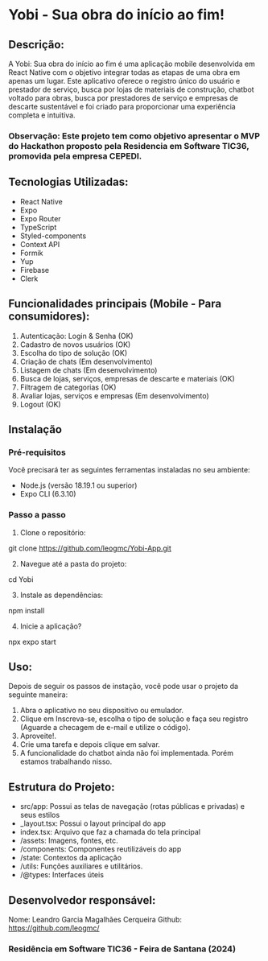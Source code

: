 # Yobi - Sua obra do início ao fim!

## Descrição:

A Yobi: Sua obra do início ao fim é uma aplicação mobile desenvolvida em React Native com o objetivo integrar todas as etapas de uma obra em apenas um lugar. Este aplicativo oferece o registro único do usuário e prestador de serviço, busca por lojas de materiais de construção, chatbot voltado para obras, busca por prestadores de serviço e empresas de descarte sustentável e foi criado para proporcionar uma experiência completa e intuitiva.

### Observação: Este projeto tem como objetivo apresentar o MVP do Hackathon proposto pela Residencia em Software TIC36, promovida pela empresa CEPEDI.

## Tecnologias Utilizadas:

- React Native
- Expo
- Expo Router
- TypeScript
- Styled-components
- Context API
- Formik
- Yup
- Firebase
- Clerk

## Funcionalidades principais (Mobile - Para consumidores):

1. Autenticação: Login & Senha (OK)
2. Cadastro de novos usuários (OK)
3. Escolha do tipo de solução (OK)
4. Criação de chats  (Em desenvolvimento)
5. Listagem de chats (Em desenvolvimento)
6. Busca de lojas, serviços, empresas de descarte e materiais (OK)
7. Filtragem de categorias (OK)
8. Avaliar lojas, serviços e empresas (Em desenvolvimento)
9. Logout (OK)


## Instalação

### Pré-requisitos
Você precisará ter as seguintes ferramentas instaladas no seu ambiente:

- Node.js (versão 18.19.1 ou superior)
- Expo CLI (6.3.10)

### Passo a passo

1. Clone o repositório:

git clone https://github.com/leogmc/Yobi-App.git

2. Navegue até a pasta do projeto:

cd Yobi

3. Instale as dependências:

npm install

4. Inicie a aplicação?

npx expo start

## Uso:

Depois de seguir os passos de instação, você pode usar o projeto da seguinte maneira:

1. Abra o aplicativo no seu dispositivo ou emulador.
3. Clique em Inscreva-se, escolha o tipo de solução e faça seu registro (Aguarde a checagem de e-mail e utilize o código).
3. Aproveite!.
4. Crie uma tarefa e depois clique em salvar.
5. A funcionalidade do chatbot ainda não foi implementada. Porém estamos trabalhando nisso.

## Estrutura do Projeto:

- src/app: Possui as telas de navegação (rotas públicas e privadas) e seus estilos
- _layout.tsx: Possui o layout principal do app
- index.tsx: Arquivo que faz a chamada do tela principal
- /assets: Imagens, fontes, etc.
- /components: Componentes reutilizáveis do app
- /state: Contextos da aplicação
- /utils: Funções auxiliares e utilitários.
- /@types: Interfaces úteis

## Desenvolvedor responsável:

Nome: Leandro Garcia Magalhães Cerqueira
Github: https://github.com/leogmc/

### Residência em Software TIC36 - Feira de Santana (2024)

